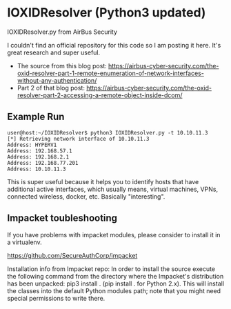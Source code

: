 # IOXIDResolver (Python3 updated)
IOXIDResolver.py from AirBus Security

I couldn't find an official repository for this code so I am posting it here. It's great research and super useful.

- The source from this blog post: https://airbus-cyber-security.com/the-oxid-resolver-part-1-remote-enumeration-of-network-interfaces-without-any-authentication/
- Part 2 of that blog post: https://airbus-cyber-security.com/the-oxid-resolver-part-2-accessing-a-remote-object-inside-dcom/

## Example Run

```
user@host:~/IOXIDResolver$ python3 IOXIDResolver.py -t 10.10.11.3
[*] Retrieving network interface of 10.10.11.3
Address: HYPERV1
Address: 192.168.57.1
Address: 192.168.2.1
Address: 192.168.77.201
Address: 10.10.11.3
```
This is super useful because it helps you to identify hosts that have additional active interfaces, which usually means, virtual machines, VPNs, connected wireless, docker, etc. Basically "interesting".


## Impacket toubleshooting

If you have problems with impacket modules, please consider to install it in a virtualenv.

https://github.com/SecureAuthCorp/impacket

Installation info from Impacket repo:
In order to install the source execute the following command from the directory where the Impacket's distribution has been unpacked: pip3 install . (pip install . for Python 2.x). This will install the classes into the default Python modules path; note that you might need special permissions to write there.
